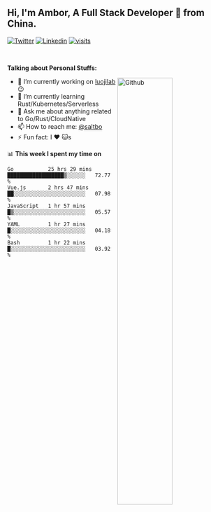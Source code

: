 <!-- Your title -->
## Hi, I'm Ambor, A Full Stack Developer 🚀 from China.

[![Twitter](https://img.shields.io/badge/-saltbo-1ca0f1?style=flat&logo=twitter&logoColor=white)](https://twitter.com/rdsaltbo)
[![Linkedin](https://img.shields.io/badge/-saltbo-blue?style=flat&logo=Linkedin&logoColor=white)](https://www.linkedin.com/in/saltbo/)
[![visits](https://visitor.vercel.app/page/saltbo?color=light-green)](https://github.com/saltbo/)

&nbsp;

**Talking about Personal Stuffs:**
<!-- Any image aligned to the right. Beware the width -->
<img width="50%" align="right" alt="Github" src="https://raw.githubusercontent.com/saltbo/saltbo/master/images/git-header.svg" />

- 🔭 I’m currently working on [luojilab](https://github.com/luojilab) :wink:
- 🌱 I’m currently learning Rust/Kubernetes/Serverless
- 💬 Ask me about anything related to Go/Rust/CloudNative
- 📫 How to reach me: [@saltbo](https://twitter.com/saltbobx)
- ⚡ Fun fact: I :heart: :cat:s


📊 **This week I spent my time on**
<!--START_SECTION:waka-->
```text
Go           25 hrs 29 mins  ██████████████████▒░░░░░░   72.77 % 
Vue.js       2 hrs 47 mins   ██░░░░░░░░░░░░░░░░░░░░░░░   07.98 % 
JavaScript   1 hr 57 mins    █▒░░░░░░░░░░░░░░░░░░░░░░░   05.57 % 
YAML         1 hr 27 mins    █░░░░░░░░░░░░░░░░░░░░░░░░   04.18 % 
Bash         1 hr 22 mins    █░░░░░░░░░░░░░░░░░░░░░░░░   03.92 % 
```
<!--END_SECTION:waka-->
